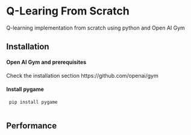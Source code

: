 # Q-Learing From Scratch
 Q-learning implementation from scratch using python and Open AI Gym

<h2> Installation </h2>

<h4> Open AI Gym and prerequisites </h4>
Check the installation section https://github.com/openai/gym

<h4> Install pygame </h4>

```
 pip install pygame
 
```
<h2> Performance </h2>
